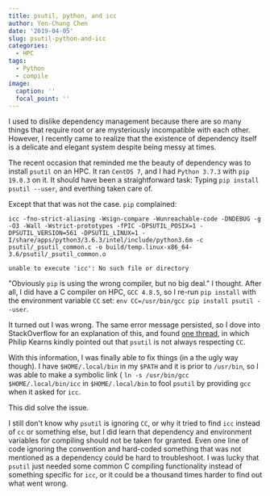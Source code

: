 ```yaml
---
title: psutil, python, and icc
author: Yen-Chung Chen
date: '2019-04-05'
slug: psutil-python-and-icc
categories:
  - HPC
tags:
  - Python
  - compile
image:
  caption: ''
  focal_point: ''
---
```

I used to dislike dependency management because there are so many things that 
require root or are mysteriously incompatible with each other. However, I 
recently came to realize that the existence of dependency itself is a delicate 
and elegant system despite being messy at times.

The recent occasion that reminded me the beauty of dependency was to install 
`psutil` on an HPC. It ran `CentOS 7`, and I had `Python 3.7.3` with 
`pip 19.0.3` on it. It should have been a straightforward task: Typing 
`pip install psutil --user`, and everthing taken care of.

Except that that was not the case. `pip` complained:

```terminal
icc -fno-strict-aliasing -Wsign-compare -Wunreachable-code -DNDEBUG -g -O3 -Wall -Wstrict-prototypes -fPIC -DPSUTIL_POSIX=1 -DPSUTIL_VERSION=561 -DPSUTIL_LINUX=1 -I/share/apps/python3/3.6.3/intel/include/python3.6m -c psutil/_psutil_common.c -o build/temp.linux-x86_64-3.6/psutil/_psutil_common.o

unable to execute 'icc': No such file or directory
```

"Obviously `pip` is using the wrong compiler, but no big deal." I thought. 
After all, I did have a C compiler on HPC, `GCC 4.8.5`, so I re-run 
`pip install` with the environment variable `CC` set: 
`env CC=/usr/bin/gcc pip install psutil --user`.

It turned out I was wrong. The same error message persisted, so I dove into 
StackOverflow for an explanation of this, and found 
[one thread](https://stackoverflow.com/questions/16737260/how-to-tell-distutils-to-use-gcc), 
in which Philip Kearns kindly pointed out that `psutil` is not always 
respecting `CC`.

With this information, I was finally able to fix things (in a the ugly way 
though). I have `$HOME/.local/bin` in my `$PATH` and it is prior to `/usr/bin`, 
so I was able to make a symbolic link (
`ln -s /usr/bin/gcc $HOME/.local/bin/icc` in `$HOME/.local/bin` to fool 
`psutil` by providing `gcc` when it asked for `icc`.

This did solve the issue. 

I still don't know why `psutil` is ignoring `CC`, or why it tried to find `icc` 
instead of `cc` or something else, but I did learn that dependency and 
environment variables for compiling should not be taken for granted. Even one 
line of code ignoring the convention and hard-coded something that was not 
mentioned as a dependency could be hard to troubleshoot. I was lucky that 
`psutil` just needed some common C compiling functionality instead of something 
specific for `icc`, or it could be a thousand times harder to find out what 
went wrong.
